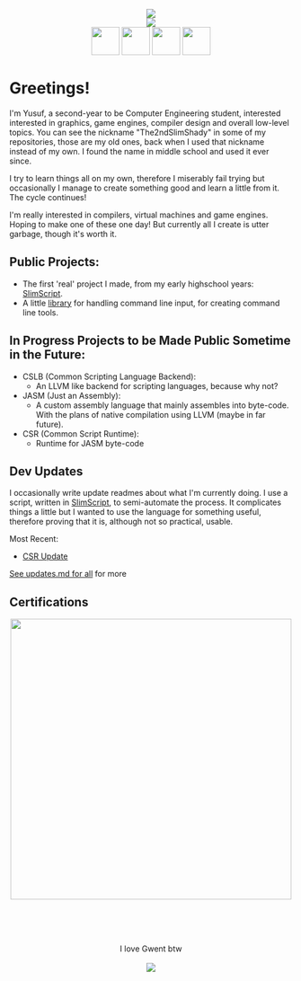 <p align=center>
  <img 
  src=https://images.weserv.nl/?url=avatars.githubusercontent.com/u/64863810?v=4?v=4&h=300&w=300&fit=cover&mask=circle&maxage=7d
 />
 <br/>
 <img src=https://img.shields.io/badge/Certified-hardworker-yellow>
 <br/>
	<img 
		src=https://cdn.jsdelivr.net/gh/devicons/devicon@latest/icons/cplusplus/cplusplus-original.svg 
		height=50 width=50
	/>
	<img 
		src=https://cdn.jsdelivr.net/gh/devicons/devicon@latest/icons/csharp/csharp-original.svg 
		height=50 width=50
	/>
	<img 
		src=https://cdn.jsdelivr.net/gh/devicons/devicon@latest/icons/lua/lua-original.svg 
		height=50 width=50
	/>
	<img 
		src=https://cdn.jsdelivr.net/gh/devicons/devicon@latest/icons/neovim/neovim-original.svg 
		height=50 width=50
	/>
</p>

# Greetings!

I'm Yusuf, a second-year to be Computer Engineering student, interested interested in graphics, game engines, compiler design and overall low-level topics. 
You can see the nickname "The2ndSlimShady" in some of my repositories, those are my old ones, back when I used that nickname instead of my own. I found the name
in middle school and used it ever since.

I try to learn things all on my own, therefore I miserably fail trying but occasionally I manage to create something good and learn a little from it. The cycle continues!

I'm really interested in compilers, virtual machines and game engines. Hoping to make one of these one day! But currently all I create is utter garbage, though it's worth it.

## Public Projects:

- The first 'real' project I made, from my early highschool years: [SlimScript](https://github.com/ysufender/SlimScript.git).
- A little [library](https://github.com/ysufender/CLIParser.git) for handling command line input, for creating command line tools.

## In Progress Projects to be Made Public Sometime in the Future:
- CSLB (Common Scripting Language Backend): 
	- An LLVM like backend for scripting languages, because why not?
- JASM (Just an Assembly): 
	- A custom assembly language that mainly assembles into byte-code. With the plans of native compilation using LLVM (maybe in far future).
- CSR (Common Script Runtime): 
	- Runtime for JASM byte-code

## Dev Updates

I occasionally write update readmes about what I'm currently doing. I use a script, written in [SlimScript](https://github.com/ysufender/SlimScript.git), to
semi-automate the process. It complicates things a little but I wanted to use the language for something useful, therefore proving that it is, although not so practical,
usable.

Most Recent:  
- [CSR Update](https://github.com/ysufender/ysufender/blob/master/updates/CSR_Update.md) 

[See updates.md for all](https://github.com/ysufender/ysufender/blob/master/updates.md) for more

## Certifications
<p align=center>
	<img src=https://github.com/ysufender/ysufender/blob/master/HardworkerCertificate.png?raw=true
	width=500
	/>
</p>

<br/> <br/><br/>
<p align=center>
	<text>I love Gwent btw</text>
	<br/>
	<br/>
	<img src=https://images.weserv.nl/?url=cdn.jim-nielsen.com/ios/512/gwent-the-witcher-card-game-2019-12-11.png?v=4?v=4&h=70&w=70/>
</p>
